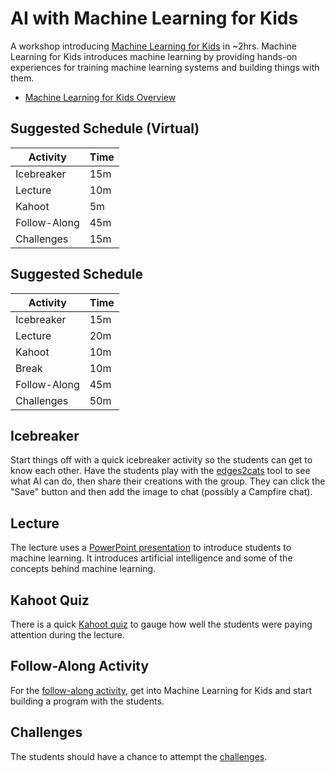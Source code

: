 # AI with Machine Learning for Kids
A workshop introducing [Machine Learning for Kids](https://machinelearningforkids.co.uk) in ~2hrs. Machine Learning for Kids introduces machine learning by providing hands-on experiences for training machine learning systems and building things with them.

- [Machine Learning for Kids Overview](https://www.youtube.com/watch?v=EjbHXMzeX4c)

## Suggested Schedule (Virtual)

| Activity | Time |
|-|-|
| Icebreaker | 15m |
| Lecture | 10m |
| Kahoot | 5m |
| Follow-Along | 45m |
| Challenges | 15m |

## Suggested Schedule

| Activity | Time |
|-|-|
| Icebreaker | 15m |
| Lecture | 20m |
| Kahoot | 10m |
| Break | 10m |
| Follow-Along | 45m |
| Challenges | 50m |

## Icebreaker
Start things off with a quick icebreaker activity so the students can get to know each other. Have the students play with the [edges2cats](https://affinelayer.com/pixsrv/) tool to see what AI can do, then share their creations with the group. They can click the "Save" button and then add the image to chat (possibly a Campfire chat).

## Lecture
The lecture uses a [PowerPoint presentation](MachineLearning.pptx) to introduce students to machine learning. It introduces artificial intelligence and some of the concepts behind machine learning.

## Kahoot Quiz
There is a quick [Kahoot quiz](https://create.kahoot.it/share/8d6399d8-3979-45ad-bae5-52824765632f) to gauge how well the students were paying attention during the lecture.

## Follow-Along Activity
For the [follow-along activity](FollowAlong.md), get into Machine Learning for Kids and start building a program with the students.

## Challenges
The students should have a chance to attempt the [challenges](Challenges.md).